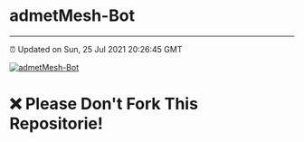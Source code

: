 # admetMesh-Bot
---
⏰ Updated on Sun, 25 Jul 2021 20:26:45 GMT

[![admetMesh-Bot](https://github.com/kotori-y/admetMesh-bot/actions/workflows/main.yml/badge.svg)](https://github.com/kotori-y/admetMesh-bot/actions/workflows/main.yml)
# ❌ Please Don't Fork This Repositorie!

